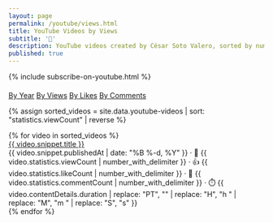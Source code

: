 ```yaml
---
layout: page
permalink: /youtube/views.html
title: YouTube Videos by Views
subtitle: '🎥'
description: YouTube videos created by César Soto Valero, sorted by number of views.
published: true
---
```


{% include subscribe-on-youtube.html %}

<!-- Buttons for ordering YouTube videos -->
<div class="list-filters" style="margin-top: 20px;">
   <a href="/youtube/all.html" class="list-filter">By Year</a>
   <a href="/youtube/views.html" class="list-filter filter-selected">By Views</a>
   <a href="/youtube/likes.html" class="list-filter">By Likes</a>
   <a href="/youtube/comments.html" class="list-filter">By Comments</a>   
</div>

{% assign sorted_videos = site.data.youtube-videos | sort: "statistics.viewCount" | reverse %}

<div id="full-tags-list">
    <div class="post-list">
        {% for video in sorted_videos %}
        <div class="tag-entry">
            <a href="https://www.youtube.com/watch?v={{ video.id }}" target="_blank">{{ video.snippet.title }}</a>
            <div class="entry-date">
                <time datetime="{{ video.snippet.publishedAt }}">{{ video.snippet.publishedAt | date: "%B %-d, %Y" }}</time>
                <span class="post-stats">
                    · 👀 {{ video.statistics.viewCount | number_with_delimiter }}
                    · 👍 {{ video.statistics.likeCount | number_with_delimiter }}
                    · 💬 {{ video.statistics.commentCount | number_with_delimiter }}
                    · ⏱️ {{ video.contentDetails.duration | replace: "PT", "" | replace: "H", "h " | replace: "M", "m " | replace: "S", "s" }}
                </span>
            </div>
        </div>
        {% endfor %}
    </div>
</div>
